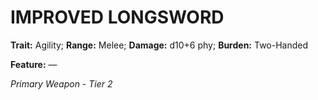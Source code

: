 ﻿# IMPROVED LONGSWORD

**Trait:** Agility; **Range:** Melee; **Damage:** d10+6 phy; **Burden:** Two-Handed

**Feature:** —

*Primary Weapon - Tier 2*
